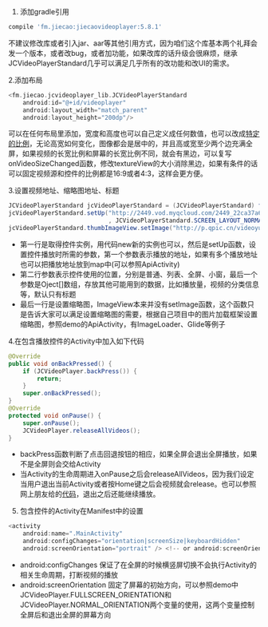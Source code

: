 1. 添加gradle引用

```gradle
compile 'fm.jiecao:jiecaovideoplayer:5.8.1'
```

不建议修改库或者引入jar、aar等其他引用方式，因为咱们这个库基本两个礼拜会发一个版本，或者改bug，或者加功能，如果改库的话升级会很麻烦，继承JCVideoPlayerStandard几乎可以满足几乎所有的改功能和改UI的需求。

2.添加布局

```gradle
<fm.jiecao.jcvideoplayer_lib.JCVideoPlayerStandard
    android:id="@+id/videoplayer"
    android:layout_width="match_parent"
    android:layout_height="200dp"/>
```

可以在任何布局里添加，宽度和高度也可以自己定义成任何数值，也可以改成[特定的比例](http://github.com)，无论高宽如何变化，图像都会是居中的，并且高或宽至少两个边充满全屏，如果视频的长宽比例和屏幕的长宽比例不同，就会有黑边，可以复写onVideoSizeChanged函数，修改textureView的大小消除黑边，如果有条件的话可以固定视频源和控件的比例都是16:9或者4:3，这样会更方便。

3.设置视频地址、缩略图地址、标题

```java
JCVideoPlayerStandard jcVideoPlayerStandard = (JCVideoPlayerStandard) findViewById(R.id.videoplayer);
jcVideoPlayerStandard.setUp("http://2449.vod.myqcloud.com/2449_22ca37a6ea9011e5acaaf51d105342e3.f20.mp4"
                            , JCVideoPlayerStandard.SCREEN_LAYOUT_NORMAL, "嫂子闭眼睛");
jcVideoPlayerStandard.thumbImageView.setImage("http://p.qpic.cn/videoyun/0/2449_43b6f696980311e59ed467f22794e792_1/640");
```

- 第一行是取得控件实例，用代码new新的实例也可以，然后是setUp函数，设置控件播放时所需的参数，第一个参数表示播放的地址，如果有多个播放地址也可以把播放地址放到map中(可以参照ApiActivity)
- 第二行参数表示控件使用的位置，分别是普通、列表、全屏、小窗，最后一个参数是Oject[]数组，存放其他可能用到的数据，比如播放量，视频的分类信息等，默认只有标题
- 最后一行是设置缩略图，ImageView本来并没有setImage函数，这个函数只是告诉大家可以满足设置缩略图的需要，根据自己项目中的图片加载框架设置缩略图，参照demo的ApiActivity，有ImageLoader、Glide等例子

4.在包含播放控件的Activity中加入如下代码

```java
@Override
public void onBackPressed() {
    if (JCVideoPlayer.backPress()) {
        return;
    }
    super.onBackPressed();
}
@Override
protected void onPause() {
    super.onPause();
    JCVideoPlayer.releaseAllVideos();
}
```

- backPress函数判断了点击回退按钮的相应，如果全屏会退出全屏播放，如果不是全屏则会交给Activity
- 当Activity的生命周期进入onPause之后会releaseAllVideos，因为我们设定当用户退出当前Activity或者按Home键之后会视频就会release。也可以参照网上朋友给的[代码](https://github.com/lipangit/JieCaoVideoPlayer/issues/1122#issuecomment-321146486)，退出之后还能继续播放。

5. 包含控件的Activity在Manifest中的设置

```java
<activity
    android:name=".MainActivity"
    android:configChanges="orientation|screenSize|keyboardHidden"
    android:screenOrientation="portrait" /> <!-- or android:screenOrientation="landscape"-->
```
- android:configChanges 保证了在全屏的时候横竖屏切换不会执行Activity的相关生命周期，打断视频的播放
- android:screenOrientation 固定了屏幕的初始方向，可以参照demo中JCVideoPlayer.FULLSCREEN_ORIENTATION和JCVideoPlayer.NORMAL_ORIENTATION两个变量的使用，这两个变量控制全屏后和退出全屏的屏幕方向

